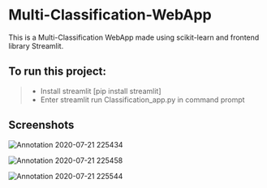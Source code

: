 # Multi-Classification-WebApp

This is a Multi-Classification WebApp made using scikit-learn and frontend library Streamlit.

## To run this project:
>- Install streamlit [pip install streamlit]
>- Enter streamlit run Classification_app.py in command prompt

## Screenshots

![Annotation 2020-07-21 225434](https://user-images.githubusercontent.com/61659345/88087481-9ac78c80-cba6-11ea-84d7-0ff2681ac423.png)


![Annotation 2020-07-21 225458](https://user-images.githubusercontent.com/61659345/88087628-d2cecf80-cba6-11ea-8de4-c49b71ee6876.png)


![Annotation 2020-07-21 225544](https://user-images.githubusercontent.com/61659345/88087694-eed27100-cba6-11ea-8eac-e998a3205504.png)
